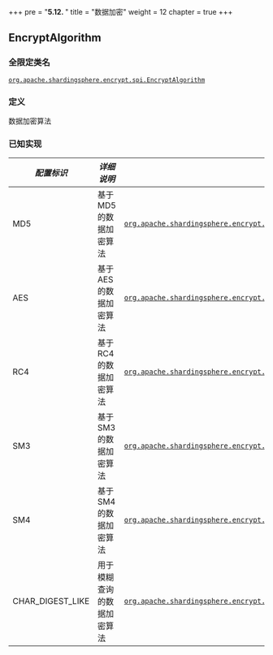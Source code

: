 +++
pre = "<b>5.12. </b>"
title = "数据加密"
weight = 12
chapter = true
+++

## EncryptAlgorithm

### 全限定类名

[`org.apache.shardingsphere.encrypt.spi.EncryptAlgorithm`](https://github.com/apache/shardingsphere/blob/master/features/encrypt/api/src/main/java/org/apache/shardingsphere/encrypt/spi/EncryptAlgorithm.java)

### 定义

数据加密算法

### 已知实现

| *配置标识*           | *详细说明*         | *全限定类名*                                                                                                                                                                                                                                                            |
|------------------|----------------|--------------------------------------------------------------------------------------------------------------------------------------------------------------------------------------------------------------------------------------------------------------------|
| MD5              | 基于 MD5 的数据加密算法 | [`org.apache.shardingsphere.encrypt.algorithm.encrypt.MD5EncryptAlgorithm`](https://github.com/apache/shardingsphere/blob/master/features/encrypt/core/src/main/java/org/apache/shardingsphere/encrypt/algorithm/encrypt/MD5EncryptAlgorithm.java)                 |
| AES              | 基于 AES 的数据加密算法 | [`org.apache.shardingsphere.encrypt.algorithm.encrypt.AESEncryptAlgorithm`](https://github.com/apache/shardingsphere/blob/master/features/encrypt/core/src/main/java/org/apache/shardingsphere/encrypt/algorithm/encrypt/AESEncryptAlgorithm.java)                 |
| RC4              | 基于 RC4 的数据加密算法 | [`org.apache.shardingsphere.encrypt.algorithm.encrypt.RC4EncryptAlgorithm`](https://github.com/apache/shardingsphere/blob/master/features/encrypt/core/src/main/java/org/apache/shardingsphere/encrypt/algorithm/encrypt/RC4EncryptAlgorithm.java)                 |
| SM3              | 基于 SM3 的数据加密算法 | [`org.apache.shardingsphere.encrypt.sm.algorithm.SM3EncryptAlgorithm`](https://github.com/apache/shardingsphere/blob/master/features/encrypt/plugin/sm/src/main/java/org/apache/shardingsphere/encrypt/sm/algorithm/SM3EncryptAlgorithm.java)                      |
| SM4              | 基于 SM4 的数据加密算法 | [`org.apache.shardingsphere.encrypt.sm.algorithm.SM4EncryptAlgorithm`](https://github.com/apache/shardingsphere/blob/master/features/encrypt/plugin/sm/src/main/java/org/apache/shardingsphere/encrypt/sm/algorithm/SM4EncryptAlgorithm.java)                      |
| CHAR_DIGEST_LIKE | 用于模糊查询的数据加密算法  | [`org.apache.shardingsphere.encrypt.algorithm.like.CharDigestLikeEncryptAlgorithm`](https://github.com/apache/shardingsphere/blob/master/features/encrypt/core/src/main/java/org/apache/shardingsphere/encrypt/algorithm/like/CharDigestLikeEncryptAlgorithm.java) |
